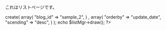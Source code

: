 これはリストページです。

<?php
$pageListGenerator = new \tomk79\pickles2\pageListGenerator\main($px);
$listMgr = $pageListGenerator->create(
	array(
	    "blog_id" => "sample_2",
	) ,
	array(
		"orderby" => "update_date",
		"scending" => "desc",
	)
);

echo $listMgr->draw();
?>
